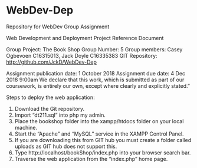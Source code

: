 # WebDev-Dep
Repository for WebDev Group Assignment

Web Development and Deployment
Project Reference Document 

Group Project: The Book Shop
Group Number: 5
Group members: Casey Ogbevoen C16315013, 
 		   Jack Doyle C16335383
GIT Repository: http://github.com/JckD/WebDev-Dep

Assignment publication date: 1 October 2018
Assignment due date: 4 Dec 2018 9:00am
We declare that this work, which is submitted as part of our coursework, is entirely our own, except where clearly and explicitly stated.”

Steps to deploy the web application:
1.	Download the Git repository.
2.	Import “dt211.sql” into php my admin.
3.	Place the bookshop folder into the xampp/htdocs folder on your local machine.
4.	Start the “Apache” and “MySQL” service in the XAMPP Control Panel.
5.  If you are downloading this from GIT hub you must create a folder called uploads as GIT hub does not support this.
6.	Type http://localhost/bookShop/index.php into your browser search bar.
7.	Traverse the web application from the “index.php” home page.
 
